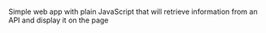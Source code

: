 Simple web app with plain JavaScript that will retrieve information from an API and display it on the page
